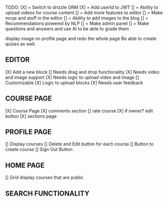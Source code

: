 TODO:
[X] = Switch to drizzle ORM
[X] = Add userId to JWT
[] = Ability to upload videos for course content
[] = Add more features to editor
[] = Make mcqs and stuff in the editor
[] = Ability to add images to the blog
[] = Recommendations powered by NLP
[] = Make admin panel
[] = Make questions and answers and use AI to be able to grade them

display image on profile page and redo the whole page
Be able to create quizes as well.

## EDITOR

[X] Add a new block
[] Needs drag and drop functionality
[X] Needs video and image support
[X] Needs logic to upload video and image
[] Customizable
[X] Logic to upload blocks
[X] Needs user feedback

## COURSE PAGE

[X] Course Page
[X] comments section
[] rate course
[X] if owner? edit button
[X] sections page

## PROFILE PAGE

[] Display courses
[] Delete and Edit button for each course
[] Button to create course
[] Sign Out Button

## HOME PAGE

[] Grid display courses that are public

## SEARCH FUNCTIONALITY
